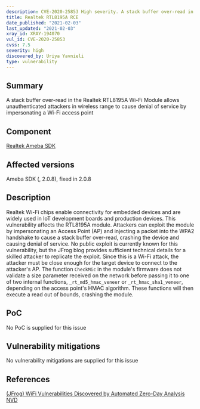 ```yaml
---
description: CVE-2020-25853 High severity. A stack buffer over-read in the Realtek RTL8195A Wi-Fi Module allows unauthenticated attackers in wireless range to cause denial of service by impersonating a Wi-Fi access point
title: Realtek RTL8195A RCE
date_published: "2021-02-03"
last_updated: "2021-02-03"
xray_id: XRAY-194070
vul_id: CVE-2020-25853
cvss: 7.5
severity: high
discovered_by: Uriya Yavnieli
type: vulnerability
---
```

## Summary
A stack buffer over-read in the Realtek RTL8195A Wi-Fi Module allows unauthenticated attackers in wireless range to cause denial of service by impersonating a Wi-Fi access point

## Component

[Realtek Ameba SDK](https://www.amebaiot.com/en/ameba-sdk-summary/)

## Affected versions

Ameba SDK (, 2.0.8), fixed in 2.0.8

## Description

Realtek Wi-Fi chips enable connectivity for embedded devices and are widely used in IoT development boards and production devices. This vulnerability affects the RTL8195A module. Attackers can exploit the module by impersonating an Access Point (AP) and injecting a packet into the WPA2 handshake to cause a stack buffer over-read, crashing the device and causing denial of service. No public exploit is currently known for this vulnerability, but the JFrog blog provides sufficient technical details for a skilled attacker to replicate the exploit. Since this is a Wi-Fi attack, the attacker must be close enough for the target device to connect to the attacker's AP. The function `CheckMic` in the module's firmware does not validate a size parameter received on the network before passing it to one of two internal functions, `_rt_md5_hmac_veneer` or `_rt_hmac_sha1_veneer`, depending on the access point's HMAC algorithm. These functions will then execute a read out of bounds, crashing the module.

## PoC

No PoC is supplied for this issue

## Vulnerability mitigations

No vulnerability mitigations are supplied for this issue

## References

[(JFrog) WiFi Vulnerabilities Discovered by Automated Zero-Day Analysis](https://jfrog.com/blog/major-vulnerabilities-discovered-and-patched-in-realtek-rtl8195a-wi-fi-module/)
[NVD](https://nvd.nist.gov/vuln/detail/CVE-2020-25853)